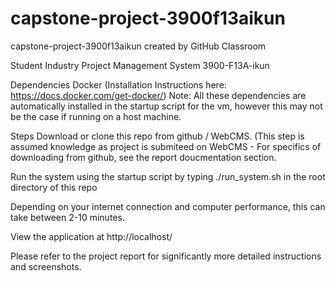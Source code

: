 # capstone-project-3900f13aikun
capstone-project-3900f13aikun created by GitHub Classroom

Student Industry Project Management System
3900-F13A-ikun

Dependencies
Docker (Installation Instructions here: https://docs.docker.com/get-docker/)
Note: All these dependencies are automatically installed in the startup script for the vm, however this may not be the case if running on a host machine.

Steps
Download or clone this repo from github / WebCMS. (This step is assumed knowledge as project is submiteed on WebCMS - For specifics of downloading from github, see the report doucmentation section.

Run the system using the startup script by typing ./run_system.sh in the root directory of this repo

Depending on your internet connection and computer performance, this can take between 2-10 minutes.

View the application at http://localhost/

Please refer to the project report for significantly more detailed instructions and screenshots.


